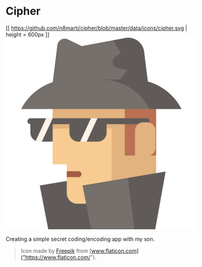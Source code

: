 # Cipher
[[ https://github.com/n8marti/cipher/blob/master/data/icons/cipher.svg | height = 600px ]]
![Cipher](data/icons/cipher.svg)

Creating a simple secret coding/encoding app with my son.

> Icon made by [Freepik]("https://www.flaticon.com/authors/freepik") from [www.flaticon.com]("https://www.flaticon.com/").
